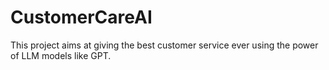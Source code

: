 # CustomerCareAI
This project aims at giving the best customer service ever using the power of LLM models like GPT.
